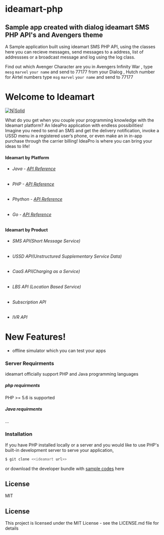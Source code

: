 # ideamart-php

## Sample app created with dialog ideamart SMS PHP API's  and Avengers theme

A Sample application built using ideamart SMS PHP API, using the classes here you can recieve messages, send messages to a address, list of addressses or a broadcast message and log using the log class.

Find out which Avenger Character are you in Avengers Infinity War , type `mesg` `marvel` `your name` and send to 77177 from your Dialog , Hutch number  for  Airtel numbers type `msg` `marvel` `your name` and send to 77177



# Welcome to Ideamart

[![N|Solid](http://www.ideamart.lk/web/wp-content/uploads/2017/02/logo-dark.png)](https://nodesource.com/products/nsolid)

What do you get when you couple your programming knowledge with the Ideamart platform? An IdeaPro application with endless possibilities!
Imagine you need to send an SMS and get the delivery notification, invoke a USSD menu in a registered user’s phone, or even make an in in-app purchase through the carrier billing! IdeaPro is where you can bring your ideas to life!
  
  #### Ideamart by Platform

  - ###### Java  - [API Reference](http://breakdance.io)
  - ###### PHP -  [API Reference](http://breakdance.io)
  - ###### Phython -  [API Reference](http://breakdance.io)
  - ###### Go -  [API Reference](http://breakdance.io)
  
  

#### Ideamart by Product

  - ###### SMS API(Short Message Service)
  - ###### USSD API(Unstructured Supplementary Service Data)
  - ###### CaaS API(Charging as a Service)
  - ###### LBS API (Location Based Service)
  - ###### Subscription API
  - ###### IVR API

# New Features!

  - offline simulator which you can test your apps

### Server Requirments 
ideamart officially support PHP and Java programming languages

##### php requirments
PHP >= 5.6 is supported 

##### Java requirments
...

### Installation
If you have PHP installed locally or a server and you would like to use PHP's built-in development server to serve your application,


```sh
$ git clone <<ideamart url>>
```

or download the developer bundle with   [sample codes](http://www.ideamart.lk/web/idea-pro/downloads/download-list/) here 


License
----

MIT
## License
This project is licensed under the MIT License - see the LICENSE.md file for details
